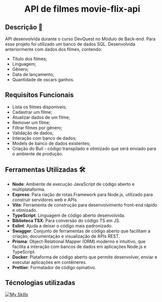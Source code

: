 <div align="center">

# API de filmes movie-flix-api

</div>

## Descrição 📝

API desenvolvida durante o curso DevQuest no Módulo de Back-end.
Para esse projeto foi utilizado um banco de dados SQL. Desenvolvida anteriormente com dados dos filmes, contendo:

- Título dos filmes;
- Linguagem;
- Gênero;
- Data de lançamento;
- Quantidade de oscars ganhos.

## Requisítos Funcionais

- Lista os filmes disponíveis;
- Cadastrar um filme;
- Atualizar dados de um filme;
- Remover um filme;
- Filtrar filmes por gênero;
- Validação de dados;
- Interação com banco de dados;
- Models de banco de dados existentes;
- Criação do Buil - código transpilado e otimizado que será enviado para o ambiente de produção.


## Ferramentas Utilizadas 🛠️
- **Node**: Ambiente de execução JavaScript de código aberto e multiplataforma.
- **Express**: Para riação de rotas.Framework para Node.js, utilizado para construir servidores web e APIs
- **Vite**: Ferramenta de construção para desenvolvimento front-end rápido e otimizado.
- **TypeScript**: Linguagem de código aberto desenvolvida.
- **Biblioteca TSX**: Para conversão do código TS em JS.
- **Eslint**: Ajuda a deixar o código mais padronizado.
- **Swagger**: Conjunto de ferramentas de código aberto que facilitam a criação, documentação e visualização de APIs REST.
- **Prisma**: Object-Relational Mapper (ORM) moderno e intuitivo, que facilita a interação com bancos de dados em aplicações Node.js e TypeScript.
- **Docker**: Plataforma de código aberto que permite desenvolver, enviar e executar aplicações em contêineres.
- **Prettier**: Formatador de código opinativo.

## Técnologias utilizadas
[![My Skills](https://skillicons.dev/icons?i=js,html,typescript)](https://skillicons.dev)
